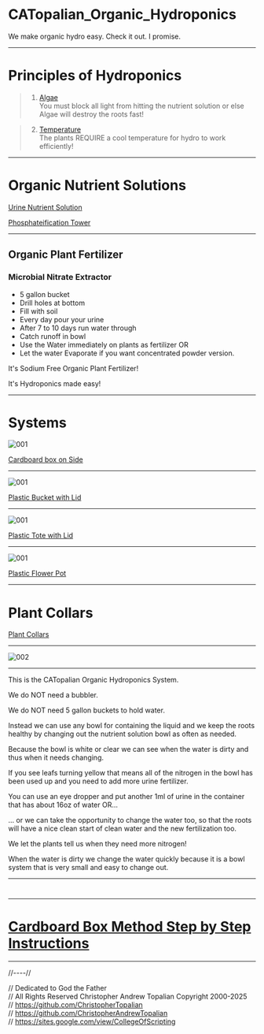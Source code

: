 # CATopalian_Organic_Hydroponics
We make organic hydro easy. Check it out. I promise.

---

# Principles of Hydroponics
> 1. [Algae](src/principles_of_hydroponics/algae/algae.md)  
> You must block all light from hitting the nutrient solution or else Algae will destroy the roots fast!

> 2. [Temperature](src/principles_of_hydroponics/temperature/temperature.md)  
> The plants REQUIRE a cool temperature for hydro to work efficiently!

---

# Organic Nutrient Solutions

[Urine Nutrient Solution](src/method/nutrient_solution/urine_nutrient_solution/urine_nutrient_solution.md)  

[Phosphateification Tower](src/method/nutrient_solution/urine_nutrient_solution/phosphorous/struvite/crystallizing_struvite_to_concentrate_phosphorous.md)  

---

## Organic Plant Fertilizer
### Microbial Nitrate Extractor
* 5 gallon bucket
* Drill holes at bottom
* Fill with soil
* Every day pour your urine
* After 7 to 10 days run water through
* Catch runoff in bowl
* Use the Water immediately on plants as fertilizer OR
* Let the water Evaporate if you want concentrated powder version.

It's Sodium Free Organic Plant Fertilizer!  

It's Hydroponics made easy!

---

# Systems

![001](src/method/cardboard_box/cardboard_box_on_side/textures/001.png)  

[Cardboard box on Side](src/method/cardboard_box/cardboard_box_on_side/cardboard_box_on_side.md)  

---

![001](src/method/plastic_bucket/plastic_bucket_with_lid/textures/001.png)  

[Plastic Bucket with Lid](src/method/plastic_bucket/plastic_bucket_with_lid/plastic_bucket_with_lid.md)  

---

![001](src/method/plastic_tote/plastic_tote_with_lid/textures/001.png)  

[Plastic Tote with Lid](src/method/plastic_tote/plastic_tote_with_lid/plastic_tote_with_lid.md)  

---

![001](src/method/plastic_flower_pot/textures/001.png)  

[Plastic Flower Pot](src/method/plastic_flower_pot/plastic_flower_pot.md)  

---

# Plant Collars
[Plant Collars](src/method/plant_collar/plant_collar.md)  

---

![002](src/method/cardboard_box/cardboard_box_on_side/textures/002.png)  

---

This is the CATopalian Organic Hydroponics System.

We do NOT need a bubbler.

We do NOT need 5 gallon buckets to hold water.

Instead we can use any bowl for containing the liquid and we keep the roots healthy by changing out the nutrient solution bowl as often as needed.

Because the bowl is white or clear we can see when the water is dirty and thus when it needs changing.

If you see leafs turning yellow that means all of the nitrogen in the bowl has been used up and you need to add more urine fertilizer.

You can use an eye dropper and put another 1ml of urine in the container that has about 16oz of water OR...

... or we can take the opportunity to change the water too, so that the roots will have a nice clean start of clean water and the new fertilization too.

We let the plants tell us when they need more nitrogen!

When the water is dirty we change the water quickly because it is a bowl system that is very small and easy to change out.

---

> # 

---

# [Cardboard Box Method Step by Step Instructions](src/step_by_step_instructions/cardboard_box_step_by_step.md)  

---

//----//

// Dedicated to God the Father  
// All Rights Reserved Christopher Andrew Topalian Copyright 2000-2025  
// https://github.com/ChristopherTopalian  
// https://github.com/ChristopherAndrewTopalian  
// https://sites.google.com/view/CollegeOfScripting  

